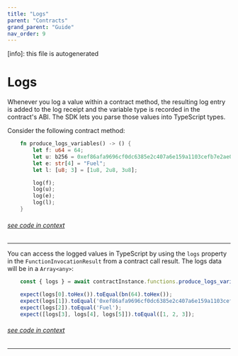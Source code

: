 ```yaml
---
title: "Logs"
parent: "Contracts"
grand_parent: "Guide"
nav_order: 9
---
```


[info]: this file is autogenerated


# Logs

Whenever you log a value within a contract method, the resulting log entry is added to the log receipt and the variable type is recorded in the contract's ABI. The SDK lets you parse those values into TypeScript types.

Consider the following contract method:


```rust
    fn produce_logs_variables() -> () {
        let f: u64 = 64;
        let u: b256 = 0xef86afa9696cf0dc6385e2c407a6e159a1103cefb7e2ae0636fb33d3cb2a9e4a;
        let e: str[4] = "Fuel";
        let l: [u8; 3] = [1u8, 2u8, 3u8];

        log(f);
        log(u);
        log(e);
        log(l);
    }
```
###### [see code in context](https://github.com/FuelLabs/fuels-ts/blob/master/packages/fuel-gauge/test-projects/coverage-contract/src/main.sw#L98-L110)

---


You can access the logged values in TypeScript by using the `logs` property in the `FunctionInvocationResult` from a contract call result. The logs data will be in a `Array<any>`:


```typescript
    const { logs } = await contractInstance.functions.produce_logs_variables().call();

    expect(logs[0].toHex()).toEqual(bn(64).toHex());
    expect(logs[1]).toEqual('0xef86afa9696cf0dc6385e2c407a6e159a1103cefb7e2ae0636fb33d3cb2a9e4a');
    expect(logs[2]).toEqual('Fuel');
    expect([logs[3], logs[4], logs[5]]).toEqual([1, 2, 3]);
```
###### [see code in context](https://github.com/FuelLabs/fuels-ts/blob/master/packages/fuel-gauge/src/coverage-contract.test.ts#L495-L502)

---


